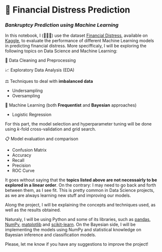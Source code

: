# 🏢 **Financial Distress Prediction**

### *Bankruptcy Prediction using Machine Learning*

In this notebook, I (👨🏻‍💼) use the dataset [Financial Distress](https://www.kaggle.com/datasets/shebrahimi/financial-distress?select=Financial+Distress.csv), available on [Kaggle](https://www.kaggle.com/), to evaluate the performance of different Machine Learning models in predicting financial distress. More specifficaly, I will be exploring the following topics on Data Science and Machine Learning:

🧹 Data Cleaning and Preprocessing

📈 Exploratory Data Analysis (EDA)

⚖️ Techniques to deal with **imbalanced data**
- Undersampling
- Oversampling

🤖 Machine Learning (both **Frequentist** and **Bayesian** approaches)
- Logistic Regression
  
For this part, the model selection and hyperparameter tuning will be done using $k$-fold cross-validation and grid search.

📋 Model evaluation and comparison
  - Confusion Matrix
  - Accuracy
  - Recall
  - Precision
  - ROC Curve

It goes without saying that the **topics listed above are not necessairly to be explored in a linear order**. On the contrary: I may need to go back and forth between them, as I see fit. This is pretty common in Data Science projects, as we are always learning new stuff and improving our models.

Along the project, I will be explaining the concepts and techniques used, as well as the results obtained.

Naturaly, I will be using Python and some of its libraries, such as [pandas](https://pandas.pydata.org/), [NumPy](https://numpy.org/), [matplotlib](https://matplotlib.org/) and [scikit-learn](https://scikit-learn.org/stable/). On the Bayesian side, I will be implementing the models using NumPy and statistical knowledge on Bayesian inference and classification models. 

Please, let me know if you have any suggestions to improve the project!
